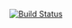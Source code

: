 [![Build Status](https://travis-ci.org/yaosonia/GuestSuite.svg?branch=master)](https://travis-ci.org/yaosonia/GuestSuite)
